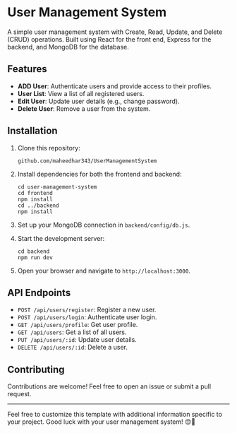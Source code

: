 # User Management System

A simple user management system with Create, Read, Update, and Delete (CRUD) operations. Built using React for the front end, Express for the backend, and MongoDB for the database.

## Features

- **ADD User**: Authenticate users and provide access to their profiles.
- **User List**: View a list of all registered users.
- **Edit User**: Update user details (e.g., change password).
- **Delete User**: Remove a user from the system.

## Installation

1. Clone this repository:
   ```
   github.com/maheedhar343/UserManagementSystem
   ```

2. Install dependencies for both the frontend and backend:
   ```
   cd user-management-system
   cd frontend
   npm install
   cd ../backend
   npm install
   ```

3. Set up your MongoDB connection in `backend/config/db.js`.

4. Start the development server:
   ```
   cd backend
   npm run dev
   ```

5. Open your browser and navigate to `http://localhost:3000`.

## API Endpoints

- `POST /api/users/register`: Register a new user.
- `POST /api/users/login`: Authenticate user login.
- `GET /api/users/profile`: Get user profile.
- `GET /api/users`: Get a list of all users.
- `PUT /api/users/:id`: Update user details.
- `DELETE /api/users/:id`: Delete a user.

## Contributing

Contributions are welcome! Feel free to open an issue or submit a pull request.

---

Feel free to customize this template with additional information specific to your project. Good luck with your user management system! 😊🚀
